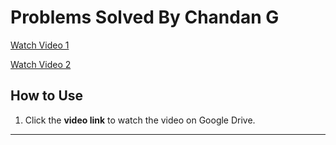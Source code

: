 #  Problems Solved By Chandan G




[ Watch Video 1]([https://drive.google.com/file/d/19iZDtAfRctv_XKYjTeWkv7FwTH04jZGs/view?usp=sharing](https://drive.google.com/file/d/1_jqIU4VVh54xs0fNiOKYQcL8z_y3aCWH/view?usp=drive_link))

[Watch Video 2]([https://drive.google.com/file/d/135s_1QfajmGAnzpdogEEOnudpxLesMgu/view?usp=drive_link](https://drive.google.com/file/d/11V4GysnHrzp3eqbq7MNIvgU9F4iBzItU/view?usp=drivesdk))

##  How to Use

1. Click the **video link** to watch the video on Google Drive.

---
